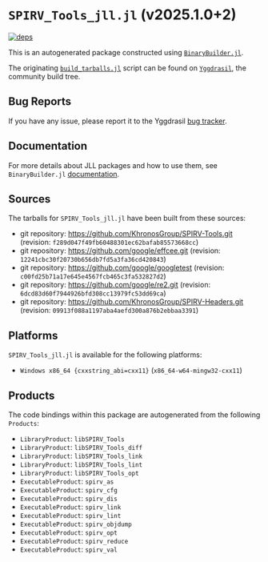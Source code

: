 # `SPIRV_Tools_jll.jl` (v2025.1.0+2)

[![deps](https://juliahub.com/docs/SPIRV_Tools_jll/deps.svg)](https://juliahub.com/ui/Packages/General/SPIRV_Tools_jll/)

This is an autogenerated package constructed using [`BinaryBuilder.jl`](https://github.com/JuliaPackaging/BinaryBuilder.jl).

The originating [`build_tarballs.jl`](https://github.com/JuliaPackaging/Yggdrasil/blob/b65336f8002665f42b1a80745abdc54d9c823ef1/S/SPIRV_Tools/build_tarballs.jl) script can be found on [`Yggdrasil`](https://github.com/JuliaPackaging/Yggdrasil/), the community build tree.

## Bug Reports

If you have any issue, please report it to the Yggdrasil [bug tracker](https://github.com/JuliaPackaging/Yggdrasil/issues).

## Documentation

For more details about JLL packages and how to use them, see `BinaryBuilder.jl` [documentation](https://docs.binarybuilder.org/stable/jll/).

## Sources

The tarballs for `SPIRV_Tools_jll.jl` have been built from these sources:

* git repository: https://github.com/KhronosGroup/SPIRV-Tools.git (revision: `f289d047f49fb60488301ec62bafab85573668cc`)
* git repository: https://github.com/google/effcee.git (revision: `12241cbc30f20730b656db7fd5a3fa36cd420843`)
* git repository: https://github.com/google/googletest (revision: `c00fd25b71a17e645e4567fcb465c3fa532827d2`)
* git repository: https://github.com/google/re2.git (revision: `6dcd83d60f7944926bfd308cc13979fc53dd69ca`)
* git repository: https://github.com/KhronosGroup/SPIRV-Headers.git (revision: `09913f088a1197aba4aefd300a876b2ebbaa3391`)

## Platforms

`SPIRV_Tools_jll.jl` is available for the following platforms:

* `Windows x86_64 {cxxstring_abi=cxx11}` (`x86_64-w64-mingw32-cxx11`)

## Products

The code bindings within this package are autogenerated from the following `Products`:

* `LibraryProduct`: `libSPIRV_Tools`
* `LibraryProduct`: `libSPIRV_Tools_diff`
* `LibraryProduct`: `libSPIRV_Tools_link`
* `LibraryProduct`: `libSPIRV_Tools_lint`
* `LibraryProduct`: `libSPIRV_Tools_opt`
* `ExecutableProduct`: `spirv_as`
* `ExecutableProduct`: `spirv_cfg`
* `ExecutableProduct`: `spirv_dis`
* `ExecutableProduct`: `spirv_link`
* `ExecutableProduct`: `spirv_lint`
* `ExecutableProduct`: `spirv_objdump`
* `ExecutableProduct`: `spirv_opt`
* `ExecutableProduct`: `spirv_reduce`
* `ExecutableProduct`: `spirv_val`
